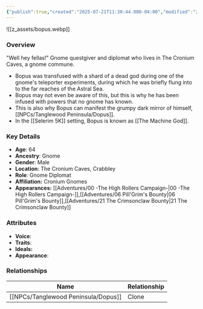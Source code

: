 ```yaml
---
{"publish":true,"created":"2025-07-21T11:30:44.000-04:00","modified":"2025-08-14T15:06:58.538-04:00","published":"2025-08-14T15:06:58.538-04:00","cssclasses":"","Age":"64","Ancestry":"Gnome","Gender":"Male","Location":["The Cronium Caves, Crabbley"],"Role":["Gnome Diplomat"],"Affiliation":["Cronium Gnomes"],"Appearances":["[[00 -The High Rollers Campaign-]]","[[06 Pill'Grim's Bounty]]","[[21 The Crimsonclaw Bounty]]"]}
---
```



![[z_assets/bopus.webp]]

### Overview
"Well hey fellas!" 
Gnome questgiver and diplomat who lives in The Cronium Caves, a gnome commune.

- Bopus was transfused with a shard of a dead god during one of the gnome's teleporter experiments, during which he was briefly flung into to the far reaches of the Astral Sea.
- Bopus may not even be aware of this, but this is why he has been infused with powers that no gnome has known.
- This is also why Bopus can manifest the grumpy dark mirror of himself, [[NPCs/Tanglewood Peninsula/Dopus]].
- In the [[Selerim 5K]] setting, Bopus is known as [[The Machine God]].

### Key Details
- **Age**: 64
- **Ancestry**: Gnome
- **Gender**: Male
- **Location**: The Cronium Caves, Crabbley
- **Role**: Gnome Diplomat
- **Affiliation:** Cronium Gnomes
- **Appearances:** [[Adventures/00 -The High Rollers Campaign-\|00 -The High Rollers Campaign-]],[[Adventures/06 Pill'Grim's Bounty\|06 Pill'Grim's Bounty]],[[Adventures/21 The Crimsonclaw Bounty\|21 The Crimsonclaw Bounty]]

### Attributes
- **Voice**: 
- **Traits**: 
- **Ideals:** 
- **Appearance**:

### Relationships

| Name      | Relationship |
| --------- | ------------ |
| [[NPCs/Tanglewood Peninsula/Dopus]] | Clone        |
